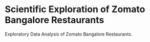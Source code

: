 # Scientific Exploration of Zomato Bangalore Restaurants
Exploratory Data Analysis of Zomato Bangalore Restaurants.
